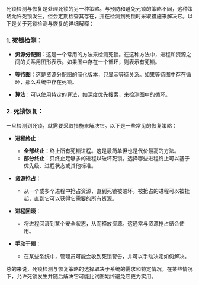 死锁检测与恢复是处理死锁的另一种策略。与预防和避免死锁的策略不同，这种策略允许死锁发生，但会定期检查其存在，并在检测到死锁时采取措施来解决它。以下是关于死锁检测与恢复的详细解释：

### 1. 死锁检测：

- **资源分配图**：这是一个常用的方法来检测死锁。在这种方法中，进程和资源之间的关系用图形表示。如果图中存在一个循环，则表示有死锁。

- **等待图**：这是资源分配图的简化版本，只显示等待关系。如果等待图中存在循环，那么系统中存在死锁。

- **算法**：可以使用特定的算法，如深度优先搜索，来检测图中的循环。

### 2. 死锁恢复：

一旦检测到死锁，就需要采取措施来解决它。以下是一些常见的恢复策略：

- **进程终止**：
  - **全部终止**：终止所有死锁进程。这是最简单但也是代价最高的方法。
  - **部分终止**：只终止足够多的进程以破坏死锁。选择哪些进程终止可以基于优先级、进程状态或其他标准。

- **资源抢占**：
  - 从一个或多个进程中抢占资源，直到死锁被破坏。被抢占的进程可以被挂起，直到它可以获得它需要的所有资源。

- **进程回滚**：
  - 将进程回滚到某个安全状态，从而释放资源。这通常与资源抢占结合使用。

- **手动干预**：
  - 在某些系统中，管理员可能会收到死锁警告，并可以手动决定如何解决。

总的来说，死锁检测与恢复策略的选择取决于系统的需求和特定情况。在某些情况下，允许死锁发生并随后解决它可能比试图始终避免它更为实用。